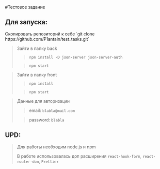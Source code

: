 #Тестовое задание
<h2>Для запуска:</h2> 
 Скопировать репозиторий к себе `git clone https://github.com/P1antain/test_tasks.git`

>Зайти в папку back
>> `npm install -D json-server json-server-auth` 
> 
>> `npm start`

>Зайти в папку front
>> `npm install `
> 
>> `npm start`

>Данные для авторизации 
>> email: `blabla@mail.com`
> 
>> password: `blabla`

## UPD:
>Для работы необходим node.js и npm
> 
>В работе использовалась доп расширения `react-hook-form`, `react-router-dom`, `Prettier`
